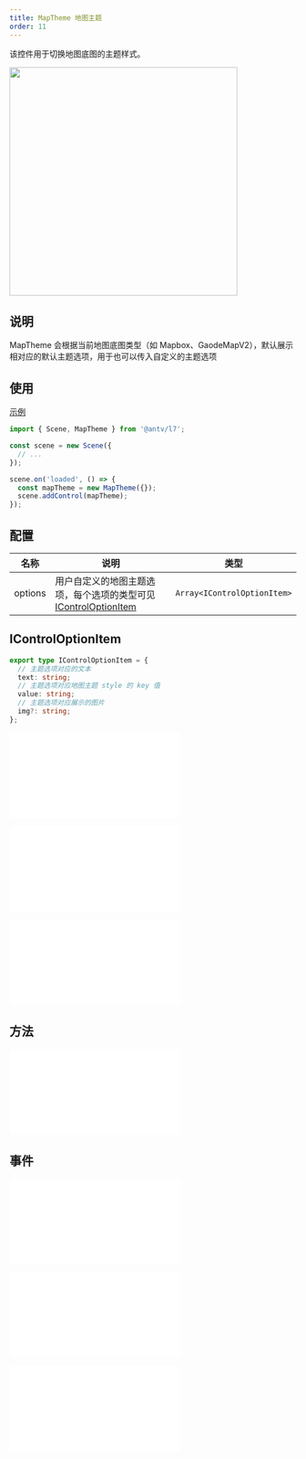 ```yaml
---
title: MapTheme 地图主题
order: 11
---
```


该控件用于切换地图底图的主题样式。

<img src="https://gw.alipayobjects.com/mdn/rms_816329/afts/img/A*xb29TawbZDgAAAAAAAAAAAAAARQnAQ" width="400"/>

## 说明

MapTheme 会根据当前地图底图类型（如 Mapbox、GaodeMapV2），默认展示相对应的默认主题选项，用于也可以传入自定义的主题选项

## 使用

[示例](/examples/component/control#maptheme)

```ts
import { Scene, MapTheme } from '@antv/l7';

const scene = new Scene({
  // ...
});

scene.on('loaded', () => {
  const mapTheme = new MapTheme({});
  scene.addControl(mapTheme);
});
```

## 配置

| 名称    | 说明                                                                                   | 类型                        |
| ------- | -------------------------------------------------------------------------------------- | --------------------------- |
| options | 用户自定义的地图主题选项，每个选项的类型可见 [IControlOptionItem](#icontroloptionitem) | `Array<IControlOptionItem>` |

## IControlOptionItem

```ts
export type IControlOptionItem = {
  // 主题选项对应的文本
  text: string;
  // 主题选项对应地图主题 style 的 key 值
  value: string;
  // 主题选项对应展示的图片
  img?: string;
};
```

<embed src="@/docs/common/control/popper-api.zh.md"></embed>

<embed src="@/docs/common/control/btn-api.zh.md"></embed>

<embed src="@/docs/common/control/api.zh.md"></embed>

## 方法

<embed src="@/docs/common/control/method.zh.md"></embed>

## 事件

<embed src="@/docs/common/control/event.zh.md"></embed>

<embed src="@/docs/common/control/popper-event.zh.md"></embed>

<embed src="@/docs/common/control/select-event.zh.md"></embed>
